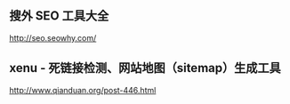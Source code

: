 ## 搜外 SEO 工具大全
http://seo.seowhy.com/

## xenu - 死链接检测、网站地图（sitemap）生成工具
http://www.qianduan.org/post-446.html
